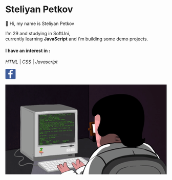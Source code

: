 # Steliyan Petkov

👋 Hi, my name is Steliyan Petkov

I’m 29 and studying in SoftUni,  
currently learning **JavaScript**
and i'm building some demo projects.

#### I have an interest in :
   _HTML_ | _CSS_ | _Javascript_
   
 [<img src="https://github.com/stsp93/stsp93/blob/main/img/facebook-logo-2428.png">](https://www.facebook.com/profile.php?id=1561391415)
   
![Animation of guy coding](https://github.com/stsp93/stsp93/blob/main/img/MvMxQ1a.gif)


<!---
stsp93/stsp93 is a ✨ special ✨ repository because its `README.md` (this file) appears on your GitHub profile.
You can click the Preview link to take a look at your changes.
--->
